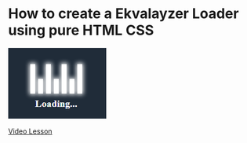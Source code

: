 # How to create a Ekvalayzer Loader using pure HTML CSS

<img src="../../img/ekvalayzer_1.png" alt="Ekvalayzer loader" />

[Video Lesson](https://www.youtube.com/watch?v=ggfTfRUbXBo)
